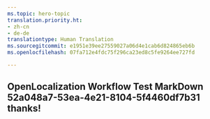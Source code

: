 ```yaml
---
ms.topic: hero-topic
translation.priority.ht:
- zh-cn
- de-de
translationtype: Human Translation
ms.sourcegitcommit: e1951e39ee27559027a06d4e1cab6d824865eb6b
ms.openlocfilehash: 07fa712e4fdc75f296ca23ed8c5fe9264ee727fd

---
```

## OpenLocalization Workflow Test MarkDown 52a048a7-53ea-4e21-8104-5f4460df7b31 thanks!



<!--HONumber=Jul16_HO2-->


